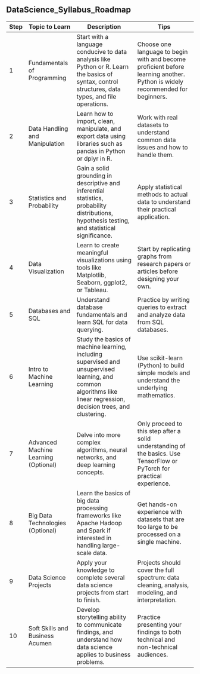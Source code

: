 ## DataScience_Syllabus_Roadmap

| Step | Topic to Learn                       | Description | Tips |
|------|--------------------------------------|-------------|------|
| 1    | Fundamentals of Programming          | Start with a language conducive to data analysis like Python or R. Learn the basics of syntax, control structures, data types, and file operations. | Choose one language to begin with and become proficient before learning another. Python is widely recommended for beginners. |
| 2    | Data Handling and Manipulation       | Learn how to import, clean, manipulate, and export data using libraries such as pandas in Python or dplyr in R. | Work with real datasets to understand common data issues and how to handle them. |
| 3    | Statistics and Probability           | Gain a solid grounding in descriptive and inferential statistics, probability distributions, hypothesis testing, and statistical significance. | Apply statistical methods to actual data to understand their practical application. |
| 4    | Data Visualization                   | Learn to create meaningful visualizations using tools like Matplotlib, Seaborn, ggplot2, or Tableau. | Start by replicating graphs from research papers or articles before designing your own. |
| 5    | Databases and SQL                    | Understand database fundamentals and learn SQL for data querying. | Practice by writing queries to extract and analyze data from SQL databases. |
| 6    | Intro to Machine Learning            | Study the basics of machine learning, including supervised and unsupervised learning, and common algorithms like linear regression, decision trees, and clustering. | Use scikit-learn (Python) to build simple models and understand the underlying mathematics. |
| 7    | Advanced Machine Learning (Optional) | Delve into more complex algorithms, neural networks, and deep learning concepts. | Only proceed to this step after a solid understanding of the basics. Use TensorFlow or PyTorch for practical experience. |
| 8    | Big Data Technologies (Optional)     | Learn the basics of big data processing frameworks like Apache Hadoop and Spark if interested in handling large-scale data. | Get hands-on experience with datasets that are too large to be processed on a single machine. |
| 9    | Data Science Projects                | Apply your knowledge to complete several data science projects from start to finish. | Projects should cover the full spectrum: data cleaning, analysis, modeling, and interpretation. |
| 10   | Soft Skills and Business Acumen      | Develop storytelling ability to communicate findings, and understand how data science applies to business problems. | Practice presenting your findings to both technical and non-technical audiences. |
